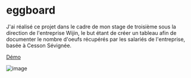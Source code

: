 # eggboard

J'ai réalisé ce projet dans le cadre de mon stage de troisième sous la direction de l'entreprise Wijin, le but étant de créer un tableau afin de documenter le nombre d'oeufs récupérés par les salariés de l'entreprise, basée à Cesson Sévignée.

[Démo](https://yannlemerrer.github.io/eggboard/)

![image](https://user-images.githubusercontent.com/104933009/167289158-9cf7d4e8-975c-4f1e-b559-ce3f90e9b056.png)
